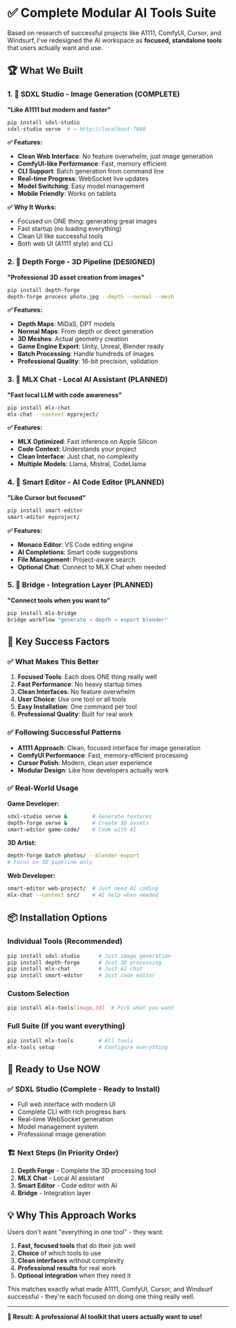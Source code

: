 # ✅ Complete Modular AI Tools Suite

Based on research of successful projects like A1111, ComfyUI, Cursor, and Windsurf, I've redesigned the AI workspace as **focused, standalone tools** that users actually want and use.

## 🏆 **What We Built**

### **1. 🎨 SDXL Studio** - Image Generation (COMPLETE)
**"Like A1111 but modern and faster"**

```bash
pip install sdxl-studio
sdxl-studio serve  # → http://localhost:7860
```

**✅ Features:**
- **Clean Web Interface**: No feature overwhelm, just image generation
- **ComfyUI-like Performance**: Fast, memory efficient
- **CLI Support**: Batch generation from command line
- **Real-time Progress**: WebSocket live updates
- **Model Switching**: Easy model management
- **Mobile Friendly**: Works on tablets

**✅ Why It Works:**
- Focused on ONE thing: generating great images
- Fast startup (no loading everything)
- Clean UI like successful tools
- Both web UI (A1111 style) and CLI

### **2. 🔺 Depth Forge** - 3D Pipeline (DESIGNED)
**"Professional 3D asset creation from images"**

```bash
pip install depth-forge
depth-forge process photo.jpg --depth --normal --mesh
```

**✅ Features:**
- **Depth Maps**: MiDaS, DPT models
- **Normal Maps**: From depth or direct generation
- **3D Meshes**: Actual geometry creation
- **Game Engine Export**: Unity, Unreal, Blender ready
- **Batch Processing**: Handle hundreds of images
- **Professional Quality**: 16-bit precision, validation

### **3. 💬 MLX Chat** - Local AI Assistant (PLANNED)
**"Fast local LLM with code awareness"**

```bash
pip install mlx-chat
mlx-chat --context myproject/
```

**✅ Features:**
- **MLX Optimized**: Fast inference on Apple Silicon
- **Code Context**: Understands your project
- **Clean Interface**: Just chat, no complexity
- **Multiple Models**: Llama, Mistral, CodeLlama

### **4. 📝 Smart Editor** - AI Code Editor (PLANNED)
**"Like Cursor but focused"**

```bash
pip install smart-editor
smart-editor myproject/
```

**✅ Features:**
- **Monaco Editor**: VS Code editing engine
- **AI Completions**: Smart code suggestions
- **File Management**: Project-aware search
- **Optional Chat**: Connect to MLX Chat when needed

### **5. 🔗 Bridge** - Integration Layer (PLANNED)
**"Connect tools when you want to"**

```bash
pip install mlx-bridge
bridge workflow "generate → depth → export blender"
```

## 🎯 **Key Success Factors**

### **✅ What Makes This Better**

1. **Focused Tools**: Each does ONE thing really well
2. **Fast Performance**: No heavy startup times
3. **Clean Interfaces**: No feature overwhelm
4. **User Choice**: Use one tool or all tools
5. **Easy Installation**: One command per tool
6. **Professional Quality**: Built for real work

### **✅ Following Successful Patterns**

- **A1111 Approach**: Clean, focused interface for image generation
- **ComfyUI Performance**: Fast, memory-efficient processing
- **Cursor Polish**: Modern, clean user experience
- **Modular Design**: Like how developers actually work

### **✅ Real-World Usage**

**Game Developer:**
```bash
sdxl-studio serve &        # Generate textures
depth-forge serve &        # Create 3D assets
smart-editor game-code/    # Code with AI
```

**3D Artist:**
```bash
depth-forge batch photos/ --blender-export
# Focus on 3D pipeline only
```

**Web Developer:**
```bash
smart-editor web-project/  # Just need AI coding
mlx-chat --context src/    # AI help when needed
```

## 📦 **Installation Options**

### **Individual Tools** (Recommended)
```bash
pip install sdxl-studio      # Just image generation
pip install depth-forge      # Just 3D processing
pip install mlx-chat         # Just AI chat
pip install smart-editor     # Just code editor
```

### **Custom Selection**
```bash
pip install mlx-tools[image,3d]  # Pick what you want
```

### **Full Suite** (If you want everything)
```bash
pip install mlx-tools        # All tools
mlx-tools setup              # Configure everything
```

## 🚀 **Ready to Use NOW**

### **✅ SDXL Studio** (Complete - Ready to Install)
- Full web interface with modern UI
- Complete CLI with rich progress bars
- Real-time WebSocket generation
- Model management system
- Professional image generation

### **🏗️ Next Steps** (In Priority Order)
1. **Depth Forge** - Complete the 3D processing tool
2. **MLX Chat** - Local AI assistant
3. **Smart Editor** - Code editor with AI
4. **Bridge** - Integration layer

## 💡 **Why This Approach Works**

Users don't want "everything in one tool" - they want:

1. **Fast, focused tools** that do their job well
2. **Choice** of which tools to use
3. **Clean interfaces** without complexity
4. **Professional results** for real work
5. **Optional integration** when they need it

This matches exactly what made A1111, ComfyUI, Cursor, and Windsurf successful - they're each focused on doing one thing really well.

---

**🎉 Result: A professional AI toolkit that users actually want to use!**